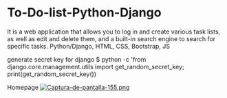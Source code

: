 # To-Do-list-Python-Django
It is a web application that allows you to log in and create various task lists, as well as edit and delete them, and a built-in search engine to search for specific tasks. Python/Django, HTML, CSS, Bootstrap, JS

generate secret key for django
$ python -c 'from django.core.management.utils import get_random_secret_key; print(get_random_secret_key())

Homepage
[![Captura-de-pantalla-155.png](https://i.postimg.cc/vB2fsS7w/Captura-de-pantalla-155.png)](https://postimg.cc/BLDX5pwm)

